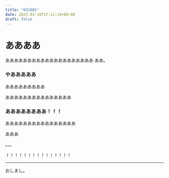 ```yaml
---
title: "031801"
date: 2023-03-18T17:12:19+09:00
draft: false
---
```


# ああああ

ああああああああああああああああああああ
ああ。

### やあああああ

あああああああああ


あああああああああああああああ


### ああああああああ！！！

ああああああああああああああああ

あああ

。。。

！！！！！！！！！！！！！！！

---

おしまし。